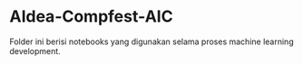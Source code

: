 # AIdea-Compfest-AIC

Folder ini berisi notebooks yang digunakan selama proses machine learning development.